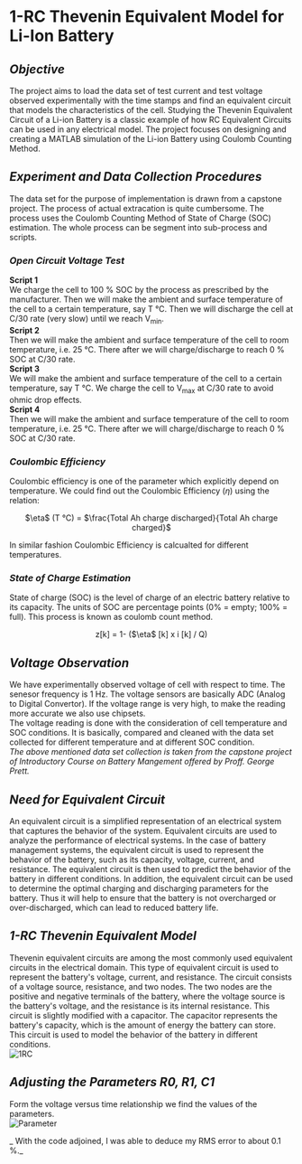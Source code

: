 # 1-RC Thevenin Equivalent Model for Li-Ion Battery
## _Objective_
The project aims to load the data set of test current and test voltage observed experimentally with the time stamps and find an equivalent circuit that models the characteristics of the cell. Studying the Thevenin Equivalent Circuit of a Li-ion Battery is a classic example of how RC Equivalent Circuits can be used in any electrical model. The project focuses on designing and creating a MATLAB simulation of the Li-ion Battery using Coulomb Counting Method.

## _Experiment and Data Collection Procedures_
The data set for the purpose of implementation is drawn from a capstone project. The process of actual extracation is quite cumbersome. The process uses the Coulomb Counting Method of State of Charge (SOC) estimation. The whole process can be segment into sub-process and scripts.

### _Open Circuit Voltage Test_
**Script 1** </br>
We charge the cell to 100 % SOC by the process as prescribed by the manufacturer. Then we will make the ambient and surface temperature of the cell to a certain temperature, say T &deg;C. Then we will discharge the cell at C/30 rate (very slow) until we reach V<sub>min</sub>.</br>
**Script 2** </br>
Then we will make the ambient and surface temperature of the cell to room temperature, i.e. 25 &deg;C. There after we will charge/discharge to reach 0 % SOC at C/30 rate.</br>
**Script 3** </br>
We will make the ambient and surface temperature of the cell to a certain temperature, say T &deg;C. We charge the cell to V<sub>max</sub> at C/30 rate to avoid ohmic drop effects.</br>
**Script 4** </br>
Then we will make the ambient and surface temperature of the cell to room temperature, i.e. 25 &deg;C. There after we will charge/discharge to reach 0 % SOC at C/30 rate.

### _Coulombic Efficiency_
Coulombic efficiency is one of the parameter which explicitly depend on temperature.
We could find out the Coulombic Efficiency ($\eta$) using the relation:
<p style="text-align: center;">$\eta$ (T &deg;C) = $\frac{Total Ah charge discharged}{Total Ah charge charged}$</p>
In similar fashion Coulombic Efficiency is calcualted for different temperatures.

### _State of Charge Estimation_
State of charge (SOC) is the level of charge of an electric battery relative to its capacity. The units of SOC are percentage points (0% = empty; 100% = full). This process is known as coulomb count method.
<p style="text-align: center;"> z[k] = 1- ($\eta$ [k] x i [k] / Q)</p>

## _Voltage Observation_
We have experimentally observed voltage of cell with respect to time. The senesor frequency is 1 Hz. The voltage sensors are basically ADC (Analog to Digital Convertor). If the voltage range is very high, to make the reading more accurate we also use chipsets.
</br>
The voltage reading is done with the consideration of cell temperature and SOC conditions. It is basically, compared and cleaned with the data set collected for different temperature and at different SOC condition.
</br>
_The above mentioned data set collection is taken from the capstone project of Introductory Course on Battery Mangement offered by Proff. George Prett._

## _Need for Equivalent Circuit_
An equivalent circuit is a simplified representation of an electrical system that captures the behavior of the system. Equivalent circuits are used to analyze the performance of electrical systems. In the case of battery management systems, the equivalent circuit is used to represent the behavior of the battery, such as its capacity, voltage, current, and resistance. The equivalent circuit is then used to predict the behavior of the battery in different conditions. In addition, the equivalent circuit can be used to determine the optimal charging and discharging parameters for the battery. Thus it will help to ensure that the battery is not overcharged or over-discharged, which can lead to reduced battery life.

## _1-RC Thevenin Equivalent Model_
Thevenin equivalent circuits are among the most commonly used equivalent circuits in the electrical domain. This type of equivalent circuit is used to represent the battery's voltage, current, and resistance. The circuit consists of a voltage source, resistance, and two nodes. The two nodes are the positive and negative terminals of the battery, where the voltage source is the battery's voltage, and the resistance is its internal resistance. This circuit is slightly modified with a capacitor. The capacitor represents the battery's capacity, which is the amount of energy the battery can store. This circuit is used to model the behavior of the battery in different conditions.
</br>
![1RC](https://user-images.githubusercontent.com/125644875/222981966-8612cf6c-63a5-405b-8e0f-57af81444e1b.png)

## _Adjusting the Parameters R0, R1, C1_
Form the voltage versus time relationship we find the values of the parameters.
</br>
![Parameter](https://user-images.githubusercontent.com/125644875/222983116-7c05464b-13b7-4e1d-b7e3-3c6452c24e88.png)

_ With the code adjoined, I was able to deduce my RMS error to about 0.1 %._







